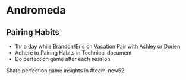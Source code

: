 # Andromeda
## Pairing Habits
* 1hr a day while Brandon/Eric on Vacation Pair with Ashley or Dorien
* Adhere to Pairing Habits in Technical document
* Do perfection game after each session

Share perfection game insights in #team-new52
